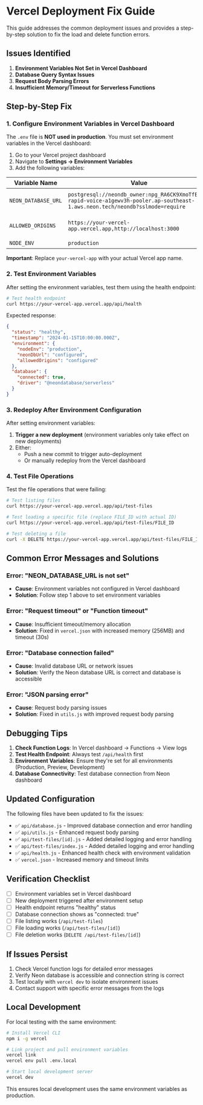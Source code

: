 # Vercel Deployment Fix Guide

This guide addresses the common deployment issues and provides a step-by-step solution to fix the load and delete function errors.

## Issues Identified

1. **Environment Variables Not Set in Vercel Dashboard**
2. **Database Query Syntax Issues**
3. **Request Body Parsing Errors**
4. **Insufficient Memory/Timeout for Serverless Functions**

## Step-by-Step Fix

### 1. Configure Environment Variables in Vercel Dashboard

The `.env` file is **NOT used in production**. You must set environment variables in the Vercel dashboard:

1. Go to your Vercel project dashboard
2. Navigate to **Settings → Environment Variables**
3. Add the following variables:

| Variable Name | Value | Environments |
|--------------|--------|--------------|
| `NEON_DATABASE_URL` | `postgresql://neondb_owner:npg_RA6CK9XmoTfE@ep-rapid-voice-a1gewv3h-pooler.ap-southeast-1.aws.neon.tech/neondb?sslmode=require` | Production, Preview, Development |
| `ALLOWED_ORIGINS` | `https://your-vercel-app.vercel.app,http://localhost:3000` | Production, Preview, Development |
| `NODE_ENV` | `production` | Production |

**Important**: Replace `your-vercel-app` with your actual Vercel app name.

### 2. Test Environment Variables

After setting the environment variables, test them using the health endpoint:

```bash
# Test health endpoint
curl https://your-vercel-app.vercel.app/api/health
```

Expected response:
```json
{
  "status": "healthy",
  "timestamp": "2024-01-15T10:00:00.000Z",
  "environment": {
    "nodeEnv": "production",
    "neonDbUrl": "configured",
    "allowedOrigins": "configured"
  },
  "database": {
    "connected": true,
    "driver": "@neondatabase/serverless"
  }
}
```

### 3. Redeploy After Environment Configuration

After setting environment variables:

1. **Trigger a new deployment** (environment variables only take effect on new deployments)
2. Either:
   - Push a new commit to trigger auto-deployment
   - Or manually redeploy from the Vercel dashboard

### 4. Test File Operations

Test the file operations that were failing:

```bash
# Test listing files
curl https://your-vercel-app.vercel.app/api/test-files

# Test loading a specific file (replace FILE_ID with actual ID)
curl https://your-vercel-app.vercel.app/api/test-files/FILE_ID

# Test deleting a file
curl -X DELETE https://your-vercel-app.vercel.app/api/test-files/FILE_ID
```

## Common Error Messages and Solutions

### Error: "NEON_DATABASE_URL is not set"
- **Cause**: Environment variables not configured in Vercel dashboard
- **Solution**: Follow step 1 above to set environment variables

### Error: "Request timeout" or "Function timeout"
- **Cause**: Insufficient timeout/memory allocation
- **Solution**: Fixed in `vercel.json` with increased memory (256MB) and timeout (30s)

### Error: "Database connection failed"
- **Cause**: Invalid database URL or network issues
- **Solution**: Verify the Neon database URL is correct and database is accessible

### Error: "JSON parsing error"
- **Cause**: Request body parsing issues
- **Solution**: Fixed in `utils.js` with improved request body parsing

## Debugging Tips

1. **Check Function Logs**: In Vercel dashboard → Functions → View logs
2. **Test Health Endpoint**: Always test `/api/health` first
3. **Environment Variables**: Ensure they're set for all environments (Production, Preview, Development)
4. **Database Connectivity**: Test database connection from Neon dashboard

## Updated Configuration

The following files have been updated to fix the issues:

- ✅ `api/database.js` - Improved database connection and error handling
- ✅ `api/utils.js` - Enhanced request body parsing
- ✅ `api/test-files/[id].js` - Added detailed logging and error handling
- ✅ `api/test-files/index.js` - Added detailed logging and error handling
- ✅ `api/health.js` - Enhanced health check with environment validation
- ✅ `vercel.json` - Increased memory and timeout limits

## Verification Checklist

- [ ] Environment variables set in Vercel dashboard
- [ ] New deployment triggered after environment setup
- [ ] Health endpoint returns "healthy" status
- [ ] Database connection shows as "connected: true"
- [ ] File listing works (`/api/test-files`)
- [ ] File loading works (`/api/test-files/[id]`)
- [ ] File deletion works (`DELETE /api/test-files/[id]`)

## If Issues Persist

1. Check Vercel function logs for detailed error messages
2. Verify Neon database is accessible and connection string is correct
3. Test locally with `vercel dev` to isolate environment issues
4. Contact support with specific error messages from the logs

## Local Development

For local testing with the same environment:

```bash
# Install Vercel CLI
npm i -g vercel

# Link project and pull environment variables
vercel link
vercel env pull .env.local

# Start local development server
vercel dev
```

This ensures local development uses the same environment variables as production.